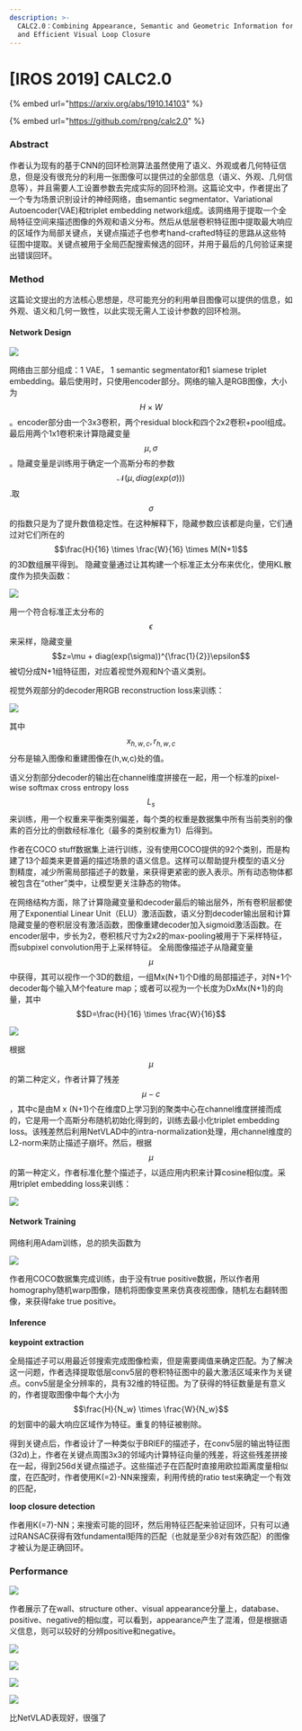 ```yaml
---
description: >-
  CALC2.0：Combining Appearance, Semantic and Geometric Information for Robust
  and Efficient Visual Loop Closure
---
```


# \[IROS 2019] CALC2.0

{% embed url="https://arxiv.org/abs/1910.14103" %}

{% embed url="https://github.com/rpng/calc2.0" %}

### Abstract

作者认为现有的基于CNN的回环检测算法虽然使用了语义、外观或者几何特征信息，但是没有很充分的利用一张图像可以提供过的全部信息（语义、外观、几何信息等），并且需要人工设置参数去完成实际的回环检测。这篇论文中，作者提出了一个专为场景识别设计的神经网络，由semantic segmentator、Variational Autoencoder(VAE)和triplet embedding network组成。该网络用于提取一个全局特征空间来描述图像的外观和语义分布。然后从低层卷积特征图中提取最大响应的区域作为局部关键点，关键点描述子也参考hand-crafted特征的思路从这些特征图中提取。关键点被用于全局匹配搜索候选的回环，并用于最后的几何验证来提出错误回环。

### Method

这篇论文提出的方法核心思想是，尽可能充分的利用单目图像可以提供的信息，如外观、语义和几何一致性，以此实现无需人工设计参数的回环检测。

#### Network Design

![](<../../.gitbook/assets/image (43).png>)

网络由三部分组成：1 VAE， 1 semantic segmentator和1 siamese triplet embedding。最后使用时，只使用encoder部分。网络的输入是RGB图像，大小为$$H\times W$$。encoder部分由一个3x3卷积，两个residual block和四个2x2卷积+pool组成。最后用两个1x1卷积来计算隐藏变量$$\mu, \sigma$$。隐藏变量是训练用于确定一个高斯分布的参数$$\mathcal{N}(\mu, diag(exp(\sigma)))$$.取$$\sigma$$的指数只是为了提升数值稳定性。在这种解释下，隐藏参数应该都是向量，它们通过对它们所在的$$\frac{H}{16} \times \frac{W}{16} \times M(N+1)$$的3D数组展平得到。 隐藏变量通过让其构建一个标准正太分布来优化，使用KL散度作为损失函数：&#x20;

![](<../../.gitbook/assets/image (58).png>)

用一个符合标准正太分布的$$\epsilon$$来采样，隐藏变量$$z=\mu + diag(exp(\sigma))^{\frac{1}{2}}\epsilon$$被切分成N+1组特征图，对应着视觉外观和N个语义类别。&#x20;

视觉外观部分的decoder用RGB reconstruction loss来训练：&#x20;

![](<../../.gitbook/assets/image (171).png>)

其中$$x_{h,w,c},r_{h,w,c}$$分布是输入图像和重建图像在(h,w,c)处的值。&#x20;

语义分割部分decoder的输出在channel维度拼接在一起，用一个标准的pixel-wise softmax cross entropy loss $$L_s$$来训练，用一个权重来平衡类别偏差，每个类的权重是数据集中所有当前类别的像素的百分比的倒数经标准化（最多的类别权重为1）后得到。&#x20;

作者在COCO stuff数据集上进行训练，没有使用COCO提供的92个类别，而是构建了13个超类来更普遍的描述场景的语义信息。这样可以帮助提升模型的语义分割精度，减少所需局部描述子的数量，来获得更紧密的嵌入表示。所有动态物体都被包含在“other”类中，让模型更关注静态的物体。&#x20;

在网络结构方面，除了计算隐藏变量和decoder最后的输出层外，所有卷积层都使用了Exponential Linear Unit（ELU）激活函数，语义分割decoder输出层和计算隐藏变量的卷积层没有激活函数，图像重建decoder加入sigmoid激活函数。在encoder层中，步长为2，卷积核尺寸为2x2的max-pooling被用于下采样特征，而subpixel convolution用于上采样特征。 全局图像描述子从隐藏变量$$\mu$$中获得，其可以视作一个3D的数组，一组Mx(N+1)个D维的局部描述子，对N+1个decoder每个输入M个feature map；或者可以视为一个长度为DxMx(N+1)的向量，其中$$D=\frac{H}{16} \times \frac{W}{16}$$&#x20;

![](<../../.gitbook/assets/image (826).png>)

根据$$\mu$$的第二种定义，作者计算了残差$$\mu-c$$，其中c是由M x (N+1)个在维度D上学习到的聚类中心在channel维度拼接而成的，它是用一个高斯分布随机初始化得到的，训练去最小化triplet embedding loss。该残差然后利用NetVLAD中的intra-normalization处理，用channel维度的L2-norm来防止描述子崩坏。然后，根据$$\mu$$的第一种定义，作者标准化整个描述子，以适应用内积来计算cosine相似度。采用triplet embedding loss来训练：&#x20;

![](<../../.gitbook/assets/image (7).png>)

#### Network Training

网络利用Adam训练，总的损失函数为&#x20;

![](<../../.gitbook/assets/image (504).png>)

作者用COCO数据集完成训练，由于没有true positive数据，所以作者用homography随机warp图像，随机将图像变黑来仿真夜视图像，随机左右翻转图像，来获得fake true positive。

#### Inference

**keypoint extraction**

全局描述子可以用最近邻搜索完成图像检索，但是需要阈值来确定匹配。为了解决这一问题，作者选择提取低层conv5层的卷积特征图中的最大激活区域来作为关键点。conv5层是全分辨率的，具有32维的特征图。为了获得的特征数量是有意义的，作者提取图像中每个大小为$$\frac{H}{N_w} \times \frac{W}{N_w}$$的划窗中的最大响应区域作为特征。重复的特征被剔除。&#x20;

得到关键点后，作者设计了一种类似于BRIEF的描述子，在conv5层的输出特征图(32d)上，作者在关键点周围3x3的邻域内计算特征向量的残差，将这些残差拼接在一起，得到256d关键点描述子。这些描述子在匹配时直接用欧拉距离度量相似度，在匹配时，作者使用K(=2)-NN来搜索，利用传统的ratio test来确定一个有效的匹配，

**loop closure detection**

作者用K(=7)-NN；来搜索可能的回环，然后用特征匹配来验证回环，只有可以通过RANSAC获得有效fundamental矩阵的匹配（也就是至少8对有效匹配）的图像才被认为是正确回环。

### Performance

![](<../../.gitbook/assets/image (32).png>)

作者展示了在wall、structure other、visual appearance分量上，database、positive、negative的相似度，可以看到，appearance产生了混淆，但是根据语义信息，则可以较好的分辨positive和negative。&#x20;

![](<../../.gitbook/assets/image (506).png>)

![](<../../.gitbook/assets/image (882).png>)

![](<../../.gitbook/assets/image (532).png>)

![](<../../.gitbook/assets/image (1006).png>)

比NetVLAD表现好，很强了
